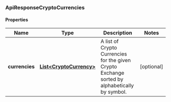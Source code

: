 
### ApiResponseCryptoCurrencies

#### Properties
Name | Type | Description | Notes
------------ | ------------- | ------------- | -------------
**currencies** | [**List&lt;CryptoCurrency&gt;**](CryptoCurrency.md) | A list of Crypto Currencies for the given Crypto Exchange sorted by alphabetically by symbol. |  [optional]



